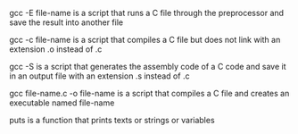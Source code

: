 gcc -E file-name is a script that runs a C file through the preprocessor and save the result into another file

gcc -c file-name is a script that compiles a C file but does not link with an extension .o instead of .c

gcc -S is a script that generates the assembly code of a C code and save it in an output file with an extension .s instead of .c

gcc file-name.c -o file-name is a script that compiles a C file and creates an executable named file-name

puts is a function that prints texts or strings or variables


